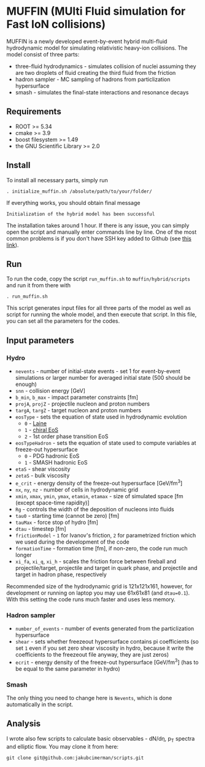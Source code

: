 # MUFFIN (MUlti Fluid simulation for Fast IoN collisions) 
MUFFIN is a newly developed event-by-event hybrid multi-fluid hydrodynamic model for simulating relativistic heavy-ion collisions. The model consist of three parts:
- three-fluid hydrodynamics - simulates collision of nuclei assuming they are two droplets of fluid creating the third fluid from the friction
- hadron sampler - MC sampling of hadrons from particlization hypersurface
- smash - simulates the final-state interactions and resonance decays

## Requirements
- ROOT >= 5.34
- cmake >= 3.9
- boost filesystem >= 1.49
- the GNU Scientific Library >= 2.0

## Install
To install all necessary parts, simply run
```
. initialize_muffin.sh /absolute/path/to/your/folder/
```
If everything works, you should obtain final message
```
Initialization of the hybrid model has been successful
```
The installation takes around 1 hour. If there is any issue, you can simply open the script and manually enter commands line by line. One of the most common problems is if you don't have SSH key added to Github (see [this link](https://docs.github.com/en/authentication/connecting-to-github-with-ssh)).

## Run
To run the code, copy the script `run_muffin.sh` to `muffin/hybrid/scripts` and run it from there with
```
. run_muffin.sh
```
This script generates input files for all three parts of the model as well as script for running the whole model, and then execute that script. In this file, you can set all the parameters for the codes.

## Input parameters
### Hydro
- `nevents` - number of initial-state events - set 1 for event-by-event simulations or larger number for averaged initial state (500 should be enough)
- `snn` - collision energy [GeV]
- `b_min`, `b_max` - impact parameter constraints [fm]
- `projA`, `projZ` - projectile nucleon and proton numbers
- `targA`, `targZ` - target nucleon and proton numbers
- `eosType` - sets the equation of state used in hydrodynamic evolution
  - `0` - [Laine](https://arxiv.org/abs/hep-ph/0603048)
  - `1` - [chiral EoS](https://arxiv.org/abs/1009.5239)
  - `2` - 1st order phase transition EoS
- `eosTypeHadron` - sets the equation of state used to compute variables at freeze-out hypersurface
  - `0` - PDG hadronic EoS
  - `1` - SMASH hadronic EoS
- `etaS` - shear viscosity
- `zetaS` - bulk viscosity
- `e_crit` - energy density of the freeze-out hypersurface [GeV/fm<sup>3</sup>]
- `nx`, `ny`, `nz` - number of cells in hydrodynamic grid
- `xmin`, `xmax`, `ymin`, `ymax`, `etamin`, `etamax` - size of simulated space [fm (except space-time rapidity)]
- `Rg` - controls the width of the deposition of nucleons into fluids
- `tau0` - starting time (cannot be zero) [fm]
- `tauMax` - force stop of hydro [fm]
- `dtau` - timestep [fm]
- `frictionModel` - `1` for Ivanov's friction, `2` for parametrized friction which we used during the development of the code
- `formationTime` - formation time [fm], if non-zero, the code run much longer
- `xi_fa`, `xi_q`, `xi_h` - scales the friction force between fireball and projectile/target, projectile and target in quark phase, and projectile and target in hadron phase, respectively

Recommended size of the hydrodynamic grid is 121x121x161, however, for development or running on laptop you may use 61x61x81 (and `dtau=0.1`). With this setting the code runs much faster and uses less memory.

### Hadron sampler
- `number_of_events` - number of events generated from the particlization hypersurface
- `shear` - sets whether freezeout hypersurface contains pi coefficients (so set `1` even if you set zero shear viscosity in hydro, because it write the coefficients to the freezeout file anyway, they are just zeros)
- `ecrit` - energy density of the freeze-out hypersurface [GeV/fm<sup>3</sup>] (has to be equal to the same parameter in hydro)

### Smash
The only thing you need to change here is `Nevents`, which is done automatically in the script. 

## Analysis
I wrote also few scripts to calculate basic observables - dN/dη, p<sub>T</sub> spectra and elliptic flow. You may clone it from here:
```
git clone git@github.com:jakubcimerman/scripts.git
```
